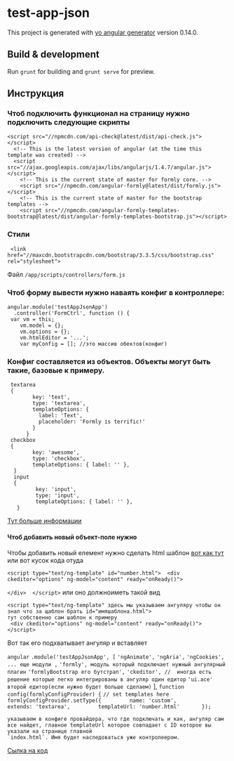 # test-app-json
This project is generated with [yo angular generator](https://github.com/yeoman/generator-angular) version 0.14.0.

## Build & development
Run `grunt` for building and `grunt serve` for preview.

## Инструкция
### Чтоб подключить функционал на страницу нужно подключить следующие скрипты

```
<script src="//npmcdn.com/api-check@latest/dist/api-check.js"></script>
  <!-- This is the latest version of angular (at the time this template was created) -->
  <script src="//ajax.googleapis.com/ajax/libs/angularjs/1.4.7/angular.js"></script>
    <!-- This is the current state of master for formly core. -->
    <script src="//npmcdn.com/angular-formly@latest/dist/formly.js"></script>
    <!-- This is the current state of master for the bootstrap templates -->
    <script src="//npmcdn.com/angular-formly-templates-bootstrap@latest/dist/angular-formly-templates-bootstrap.js"></script>
```

### Стили

```
 <link href="//maxcdn.bootstrapcdn.com/bootstrap/3.3.5/css/bootstrap.css" rel="stylesheet">
```

Файл `/app/scripts/controllers/form.js`

### Чтоб форму вывести нужно наваять конфиг  в контроллере:

```
angular.module('testAppJsonApp')
  .controller('FormCtrl', function () {
 var vm = this;  
    vm.model = {};
    vm.options = {};
    vm.htmlEditor = '...';
    var myConfig = []; //это массив обектов(конфиг)
```

### Конфиг составляется из объектов. Объекты могут быть такие, базовые к примеру.

```
 textarea
 {
        key: 'text',
        type: 'textarea',
        templateOptions: {
          label: 'Text',
          placeholder: 'Formly is terrific!'
        }
      }
 checkbox
 {
        key: 'awesome',
        type: 'checkbox',
        templateOptions: { label: '' },
  }
  input
  {
         key: 'input',
         type: 'input',
         templateOptions: { label: '' },
   }
```

[Тут больше информации](https://github.com/kaflan/jsonFormyly/blob/master/app/scripts/controllers/form.js)
#### Чтоб добавить новый объект-поле нужно
Чтобы добавить новый елемент  нужно сделать html шаблон [вот как тут ](https://github.com/kaflan/jsonFormyly/blob/master/app/index.html)
или вот кусок кода отуда

`<script type="text/ng-template" id="number.html">  <div ckeditor="options" ng-model="content" ready="onReady()">`

  `</div>  </script>`
 или оно должноиметь такой вид
 ~~~
 <script type="text/ng-template" здесь мы указываем ангуляру чтобы он знал что за щаблон брать id="имяшаблона.html">
 тут собственно сам шаблон к примеру
  <div ckeditor="options" ng-model="content" ready="onReady()">
 </script>
 ~~~

 Вот так его подхватывает ангуляр и вставляет

 `angular`   `.module('testAppJsonApp', [`     `'ngAnimate',`     `'ngAria',`     `'ngCookies',`     `... еще модули ,`     `'formly', модуль который подключает нужный ангулярный плагин`     `'formlyBootstrap его бутстрап',`     `'ckeditor', //  иногда есть решение которые легко интегрированы в ангуляр один едитор`      `'ui.ace' второй едитор(если нужно будет больше сделаем)`   ],   `function config(formlyConfigProvider) {`   `// set templates here`     `formlyConfigProvider.setType({         name: 'custom',         extends: 'textarea',         templateUrl: 'number.html'       });`

```
указываем в конфиге провайдера, что где подключать и как, ангуляр сам все найдет, главное templateUrl которое совпадает с ID которое вы указали на странице главной
`index.html`. Имя будет наследоваться уже контролеером.
```

[Сылка на код ](https://github.com/kaflan/jsonFormyly/blob/master/app/scripts/app.js)
